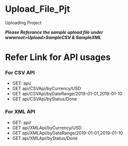 # Upload_File_Pjt
Uploading Project

***Please Referance the sample upload file under wwwroot>Upload>SampleCSV & SampleXML***

# Refer Link for API usages

### For CSV API ###
  * GET: api/<CSVApiController>
  * GET api/CSVApi/byCurrency/USD
  * GET api/CSVApi/byDateRange/2019-01-01,2019-01-10
  * GET api/CSVApi/byStatus/Done
  

### For XML API ###
  * GET: api/<XMLApiController>
  * GET api/XMLApi/byCurrency/USD
  * GET api/XMLApi/byDateRange/2019-01-01,2019-01-10
  * GET api/XMLApi/byStatus/Done
